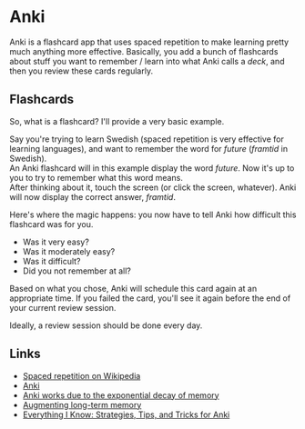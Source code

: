 # Anki
Anki is a flashcard app that uses spaced repetition to make learning pretty much anything more effective.
Basically, you add a bunch of flashcards about stuff you want to remember / learn into what Anki calls a *deck*, and then you review these cards regularly.

## Flashcards
So, what is a flashcard? I'll provide a very basic example.

Say you're trying to learn Swedish (spaced repetition is very effective for learning languages), and want to remember the word for *future* (*framtid* in Swedish).  
An Anki flashcard will in this example display the word *future*. Now it's up to you to try to remember what this word means.  
After thinking about it, touch the screen (or click the screen, whatever). Anki will now display the correct answer, *framtid*.

Here's where the magic happens: you now have to tell Anki how difficult this flashcard was for you.
- Was it very easy?
- Was it moderately easy?
- Was it difficult?
- Did you not remember at all?  

Based on what you chose, Anki will schedule this card again at an appropriate time. If you failed the card, you'll see it again before the end of your current review session.  

Ideally, a review session should be done every day.

## Links
- [Spaced repetition on Wikipedia](https://en.wikipedia.org/wiki/Spaced_repetition)
- [Anki](https://apps.ankiweb.net/)
- [Anki works due to the exponential decay of memory](https://www.reddit.com/r/Anki/comments/75bzzc/anki_overwhelms_me/)
- [Augmenting long-term memory](http://augmentingcognition.com/ltm.html)
- [Everything I Know: Strategies, Tips, and Tricks for Anki](https://senrigan.io/blog/everything-i-know-strategies-tips-and-tricks-for-spaced-repetition-anki/)